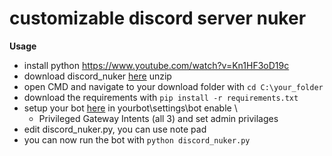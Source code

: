 # customizable discord server nuker
**Usage**
- install python https://www.youtube.com/watch?v=Kn1HF3oD19c
- download discord_nuker [here](https://github.com/3BixxPy/discord_nuker/archive/refs/heads/main.zip) unzip
- open CMD and navigate to your download folder with ```cd C:\your_folder```
- download the requirements with ```pip install -r requirements.txt```
- setup your bot [here](https://discord.com/developers/applications) in yourbot\settings\bot enable  \
  - Privileged Gateway Intents (all 3) and set admin privilages
- edit discord_nuker.py, you can use note pad
- you can now run the bot with ```python discord_nuker.py```
